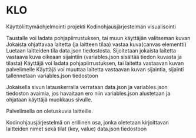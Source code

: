 # KLO
Käyttöliittymäohjelmointi projekti
Kodinohjausjärjestelmän visualisointi

Taustalle voi ladata pohjapiirrustuksen, tai muun käyttäjän valitseman kuvan
Jokaista ohjattavaa laitetta (ja laitteen tilaa) vastaa kuva(canvas elementti)
Luetaan laitteiden tila data.json tiedostosta.
Sijoitetaan jokaista laitetta vastaava kuva oikeaan sijaintiin (variables.json sisältää tiedon kuvasta ja tilasta)
Käyttäjä voi ladata pohjapiirrustuksen, tai laitetta vastaavan kuvan palvelimelle
Käyttäjä voi muuttaa laitetta vastaavan kuvan sijaintia, sijainti tallennetaan variables.json tiedostoon

Jokaisella sivun latauskerralla verrataan data.json ja variables.json tiedoston avaimia, jos havaitaan ero niin variables.json alustetaan ja ohjataan käyttäjä muokkaus sivulle.

Palvelimella on oletuskuvia laitteille.

Kodinohjausjärjestelmä on erillinen osa, jonka oletetaan kirjoittavan laitteiden nimet sekä tilat (key, value) data.json tiedostoon
